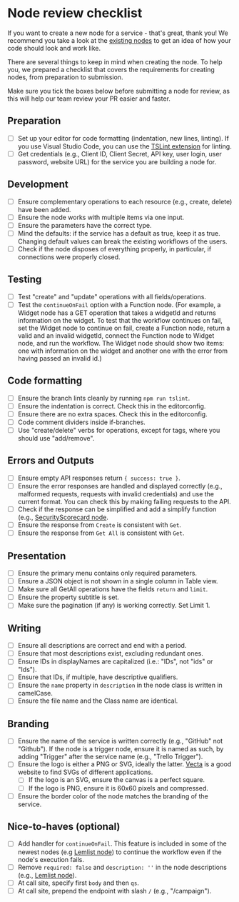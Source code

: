 # Node review checklist

If you want to create a new node for a service - that's great, thank you! We recommend you take a look at the [existing nodes](https://github.com/n8n-io/n8n/tree/master/packages/nodes-base/nodes) to get an idea of how your code should look and work like. 

There are several things to keep in mind when creating the node. To help you, we prepared a checklist that covers the requirements for creating nodes, from preparation to submission.

Make sure you tick the boxes below before submitting a node for review, as this will help our team review your PR easier and faster.

## Preparation

- [ ] Set up your editor for code formatting (indentation, new lines, linting). If you use Visual Studio Code, you can use the [TSLint extension](https://marketplace.visualstudio.com/items?itemName=ms-vscode.vscode-typescript-tslint-plugin) for linting.
- [ ] Get credentials (e.g., Client ID, Client Secret, API key, user login, user password, website URL) for the service you are building a node for.

## Development

- [ ] Ensure complementary operations to each resource (e.g., create, delete) have been added.
- [ ] Ensure the node works with multiple items via one input.
- [ ] Ensure the parameters have the correct type.
- [ ] Mind the defaults: if the service has a default as true, keep it as true. Changing default values can break the existing workflows of the users.
- [ ] Check if the node disposes of everything properly, in particular, if connections were properly closed.

## Testing

- [ ] Test "create" and "update" operations with all fields/operations.
- [ ] Test the `continueOnFail` option with a Function node. (For example, a Widget node has a GET operation that takes a widgetId and returns information on the widget. To test that the workflow continues on fail, set the Widget node to continue on fail, create a Function node, return a valid and an invalid widgetId, connect the Function node to Widget node, and run the workflow. The Widget node should show two items: one with information on the widget and another one with the error from having passed an invalid id.)

## Code formatting

- [ ] Ensure the branch lints cleanly by running `npm run tslint`.
- [ ] Ensure the indentation is correct. Check this in the editorconfig.
- [ ] Ensure there are no extra spaces. Check this in the editorconfig.
- [ ] Code comment dividers inside if-branches.
- [ ] Use "create/delete" verbs for operations, except for tags, where you should use "add/remove".

## Errors and Outputs

- [ ] Ensure empty API responses return `{ success: true }`.
- [ ] Ensure the error responses are handled and displayed correctly (e.g., malformed requests, requests with invalid credentials) and use the current format. You can check this by making failing requests to the API.
- [ ] Check if the response can be simplified and add a simplify function (e.g., [SecurityScorecard node](https://github.com/n8n-io/n8n/blob/master/packages/nodes-base/nodes/SecurityScorecard/GenericFunctions.ts).
- [ ] Ensure the response from `Create` is consistent with `Get`.
- [ ] Ensure the response from `Get All` is consistent with `Get`.

## Presentation

- [ ] Ensure the primary menu contains only required parameters.
- [ ] Ensure a JSON object is not shown in a single column in Table view.
- [ ] Make sure all GetAll operations have the fields `return` and `limit`.
- [ ] Ensure the property subtitle is set.
- [ ] Make sure the pagination (if any) is working correctly. Set Limit 1.

## Writing

- [ ] Ensure all descriptions are correct and end with a period.
- [ ] Ensure that most descriptions exist, excluding redundant ones.
- [ ] Ensure IDs in displayNames are capitalized (i.e.: "IDs", not "ids" or "Ids").
- [ ] Ensure that IDs, if multiple, have descriptive qualifiers.
- [ ] Ensure the `name` property in `description` in the node class is written in camelCase.
- [ ] Ensure the file name and the Class name are identical.

## Branding

- [ ] Ensure the name of the service is written correctly (e.g., "GitHub" not "Github"). If the node is a trigger node, ensure it is named as such, by adding "Trigger" after the service name (e.g., "Trello Trigger").
- [ ] Ensure the logo is either a PNG or SVG, ideally the latter. [Vecta](https://vecta.io/symbols) is a good website to find SVGs of different applications.
    - [ ] If the logo is an SVG, ensure the canvas is a perfect square.
    - [ ] If the logo is PNG, ensure it is 60x60 pixels and compressed.
- [ ] Ensure the border color of the node matches the branding of the service.

## Nice-to-haves (optional)
- [ ] Add handler for `continueOnFail`. This feature is included in some of the newest nodes (e.g [Lemlist node](https://github.com/n8n-io/n8n/blob/master/packages/nodes-base/nodes/Lemlist/Lemlist.node.ts)) to continue the workflow even if the node's execution fails.
- [ ] Remove `required: false` and `description: ''` in the node descriptions (e.g., [Lemlist node](https://github.com/n8n-io/n8n/tree/master/packages/nodes-base/nodes/Lemlist/descriptions)).
- [ ] At call site, specify first `body` and then `qs`.
- [ ] At call site, prepend the endpoint with slash `/` (e.g., "/campaign").
